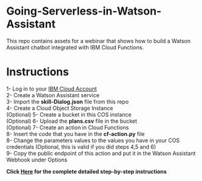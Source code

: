 # Going-Serverless-in-Watson-Assistant
This repo contains assets for a webinar that shows how to build a Watson Assistant chatbot integrated with IBM Cloud Functions.

# Instructions
1- Log in to your [IBM Cloud Account](https://ibm.biz/ServerlessAssistantV2) <br>
2- Create a Watson Assistant service <br>
3- Import the **skill-Dialog.json** file from this repo <br>
4- Create a Cloud Object Storage Instance <br> (Optional)
5- Create a bucket in this COS instance <br> (Optional)
6- Upload the **plans.csv** file in the bucket <br> (Optional)
7- Create an action in Cloud Functions <br>
8- Insert the code that you have in the **cf-action.py** file <br>
8- Change the parameters values to the values you have in your COS credentials (Optional, this is valid if you did steps 4,5 and 6) <br>
9- Copy the public endpoint of this action and put it in the Watson Assistant Webhook under Options <br>

**Click [Here](https://khalil-faraj.gitbook.io/go-serverless-with-watson-assistant/) for the complete detailed step-by-step instructions** 


